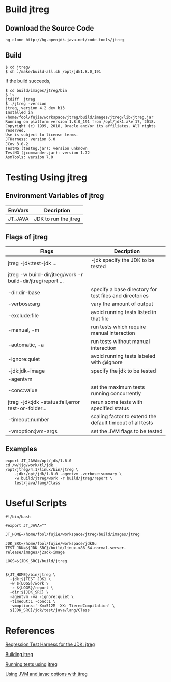 # Build jtreg

## Download the Source Code

```shell
hg clone http://hg.openjdk.java.net/code-tools/jtreg
```

## Build

```shell
$ cd jtreg/
$ sh ./make/build-all.sh /opt/jdk1.8.0_191
```

If the build succeeds,
```shell
$ cd build/images/jtreg/bin
$ ls
jtdiff  jtreg
$ ./jtreg -version
jtreg, version 4.2 dev b13
Installed in /home/fool/fujie/workspace/jtreg/build/images/jtreg/lib/jtreg.jar
Running on platform version 1.8.0_191 from /opt/jdk1.äºæ 17, 2018.
Copyright (c) 1999, 2018, Oracle and/or its affiliates. All rights reserved.
Use is subject to license terms.
JTHarness: version 6.0
JCov 3.0-2
TestNG (testng.jar): version unknown
TestNG (jcommander.jar): version 1.72
AsmTools: version 7.0
```

# Testing Using jtreg

## Environment Variables of jtreg

|EnvVars|Decription|
|-|-|
|JT_JAVA|JDK to run the jtreg|

## Flags of jtreg
|Flags|Decription|
|-|-|
|jtreg -jdk:test-jdk ...|-jdk specify the JDK to be tested|
|jtreg -w build-dir/jtreg/work -r build-dir/jtreg/report ...||
|-dir:dir-base|specify a base directory for test files and directories|
|-verbose:arg|vary the amount of output|
|-exclude:file|avoid running tests listed in that file|
|-manual, -m|run tests which require manual interaction|
|-automatic, -a|run tests without manual interaction|
|-ignore:quiet|avoid running tests labeled with @ignore|
|-jdk:jdk-image|specify the jdk to be tested|
|-agentvm||
|-conc:value|set the maximum tests running concurrently|
|jtreg -jdk:jdk -status:fail,error test-or-folder...|rerun some tests with specified status|
|-timeout:number|scaling factor to extend the default timeout of all tests|
|-vmoption:jvm-args|set the JVM flags to be tested|

## Examples

```shell
export JT_JAVA=/opt/jdk/1.6.0
cd /w/jjg/work/tl/jdk
/opt/jtreg/4.1/linux/bin/jtreg \
    -jdk:/opt/jdk/1.8.0 -agentvm -verbose:summary \
    -w build/jtreg/work -r build/jtreg/report \
    test/java/lang/Class
```

# Useful Scripts

```shell
#!/bin/bash

#export JT_JAVA=""

JT_HOME=/home/fool/fujie/workspace/jtreg/build/images/jtreg

JDK_SRC=/home/fool/fujie/workspace/jdk8u
TEST_JDK=${JDK_SRC}/build/linux-x86_64-normal-server-release/images/j2sdk-image

LOGS=${JDK_SRC}/build/jtreg


${JT_HOME}/bin/jtreg \
  -jdk:${TEST_JDK} \
  -w ${LOGS}/work \
  -r ${LOGS}/report \
  -dir:${JDK_SRC} \
  -agentvm -va -ignore:quiet \
  -timeout:1 -conc:1 \
  -vmoptions:'-Xmx512M -XX:-TieredCompilation' \
  ${JDK_SRC}/jdk/test/java/lang/Class
```

# References

[Regression Test Harness for the JDK: jtreg](http://openjdk.java.net/jtreg/index.html)

[Building jtreg](http://openjdk.java.net/jtreg/build.html)

[Running tests using jtreg](http://openjdk.java.net/jtreg/runtests.html)

[Using JVM and javac options with jtreg](http://openjdk.java.net/jtreg/vmoptions.html)
